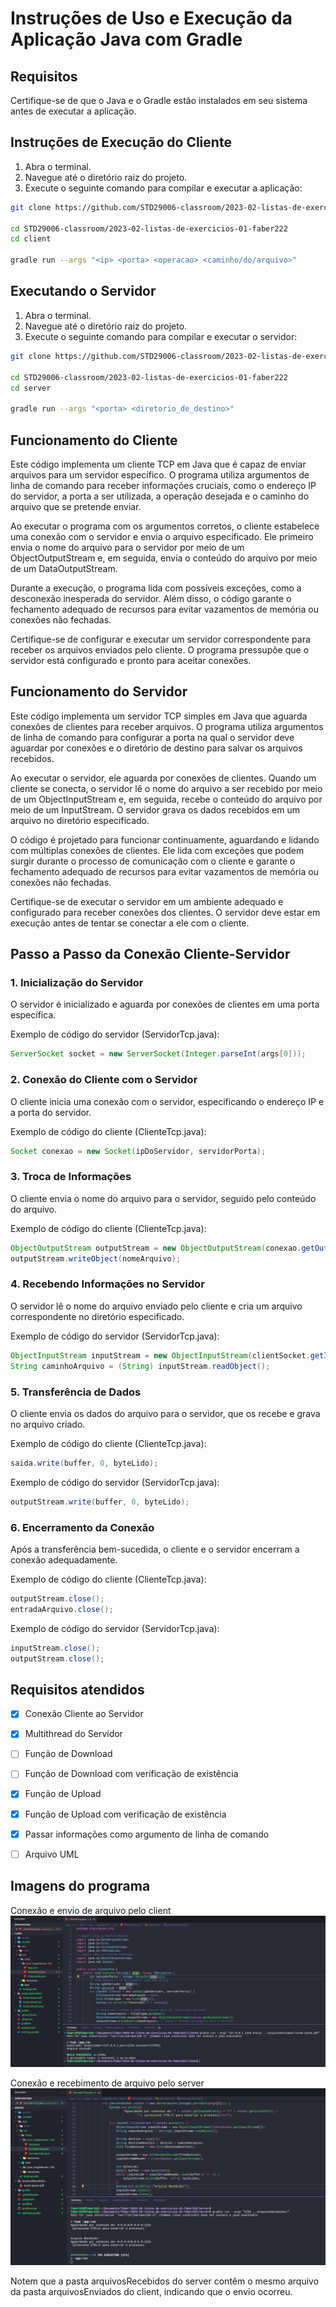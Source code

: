 # Instruções de Uso e Execução da Aplicação Java com Gradle

## Requisitos
Certifique-se de que o Java e o Gradle estão instalados em seu sistema antes de executar a aplicação.

## Instruções de Execução do Cliente
1. Abra o terminal.
2. Navegue até o diretório raiz do projeto.
3. Execute o seguinte comando para compilar e executar a aplicação:

```bash
git clone https://github.com/STD29006-classroom/2023-02-listas-de-exercicios-01-faber222.git

cd STD29006-classroom/2023-02-listas-de-exercicios-01-faber222
cd client

gradle run --args "<ip> <porta> <operacao> <caminho/do/arquivo>"
```

## Executando o Servidor
1. Abra o terminal.
2. Navegue até o diretório raiz do projeto.
3. Execute o seguinte comando para compilar e executar o servidor:

```bash
git clone https://github.com/STD29006-classroom/2023-02-listas-de-exercicios-01-faber222.git

cd STD29006-classroom/2023-02-listas-de-exercicios-01-faber222
cd server

gradle run --args "<porta> <diretorio_de_destino>"
```

## Funcionamento do Cliente

Este código implementa um cliente TCP em Java que é capaz de enviar arquivos para um servidor específico. O programa utiliza argumentos de linha de comando para receber informações cruciais, como o endereço IP do servidor, a porta a ser utilizada, a operação desejada e o caminho do arquivo que se pretende enviar.

Ao executar o programa com os argumentos corretos, o cliente estabelece uma conexão com o servidor e envia o arquivo especificado. Ele primeiro envia o nome do arquivo para o servidor por meio de um ObjectOutputStream e, em seguida, envia o conteúdo do arquivo por meio de um DataOutputStream.

Durante a execução, o programa lida com possíveis exceções, como a desconexão inesperada do servidor. Além disso, o código garante o fechamento adequado de recursos para evitar vazamentos de memória ou conexões não fechadas.

Certifique-se de configurar e executar um servidor correspondente para receber os arquivos enviados pelo cliente. O programa pressupõe que o servidor está configurado e pronto para aceitar conexões.

## Funcionamento do Servidor

Este código implementa um servidor TCP simples em Java que aguarda conexões de clientes para receber arquivos. O programa utiliza argumentos de linha de comando para configurar a porta na qual o servidor deve aguardar por conexões e o diretório de destino para salvar os arquivos recebidos.

Ao executar o servidor, ele aguarda por conexões de clientes. Quando um cliente se conecta, o servidor lê o nome do arquivo a ser recebido por meio de um ObjectInputStream e, em seguida, recebe o conteúdo do arquivo por meio de um InputStream. O servidor grava os dados recebidos em um arquivo no diretório especificado.

O código é projetado para funcionar continuamente, aguardando e lidando com múltiplas conexões de clientes. Ele lida com exceções que podem surgir durante o processo de comunicação com o cliente e garante o fechamento adequado de recursos para evitar vazamentos de memória ou conexões não fechadas.

Certifique-se de executar o servidor em um ambiente adequado e configurado para receber conexões dos clientes. O servidor deve estar em execução antes de tentar se conectar a ele com o cliente.

## Passo a Passo da Conexão Cliente-Servidor

### 1. Inicialização do Servidor

O servidor é inicializado e aguarda por conexões de clientes em uma porta específica.

Exemplo de código do servidor (ServidorTcp.java):
```java
ServerSocket socket = new ServerSocket(Integer.parseInt(args[0]));
```
### 2. Conexão do Cliente com o Servidor

O cliente inicia uma conexão com o servidor, especificando o endereço IP e a porta do servidor.

Exemplo de código do cliente (ClienteTcp.java):
```java
Socket conexao = new Socket(ipDoServidor, servidorPorta);
```

### 3. Troca de Informações

O cliente envia o nome do arquivo para o servidor, seguido pelo conteúdo do arquivo.

Exemplo de código do cliente (ClienteTcp.java):
```java
ObjectOutputStream outputStream = new ObjectOutputStream(conexao.getOutputStream());
outputStream.writeObject(nomeArquivo);
```

### 4. Recebendo Informações no Servidor

O servidor lê o nome do arquivo enviado pelo cliente e cria um arquivo correspondente no diretório especificado.

Exemplo de código do servidor (ServidorTcp.java):
```java
ObjectInputStream inputStream = new ObjectInputStream(clientSocket.getInputStream());
String caminhoArquivo = (String) inputStream.readObject();
```

### 5. Transferência de Dados

O cliente envia os dados do arquivo para o servidor, que os recebe e grava no arquivo criado.

Exemplo de código do cliente (ClienteTcp.java):
```java
saida.write(buffer, 0, byteLido);
```
Exemplo de código do servidor (ServidorTcp.java):
```java
outputStream.write(buffer, 0, byteLido);
```
### 6. Encerramento da Conexão

Após a transferência bem-sucedida, o cliente e o servidor encerram a conexão adequadamente.

Exemplo de código do cliente (ClienteTcp.java):
```java
outputStream.close();
entradaArquivo.close();
```
Exemplo de código do servidor (ServidorTcp.java):
```java
inputStream.close();
outputStream.close();
```

## Requisitos atendidos

- [X] Conexão Cliente ao Servidor
- [X] Multithread do Servidor
- [ ] Função de Download
- [ ] Função de Download com verificação de existência
- [X] Função de Upload
- [X] Função de Upload com verificação de existência
- [X] Passar informações como argumento de linha de comando
- [ ] Arquivo UML


## Imagens do programa
Conexão e envio de arquivo pelo client
![UploadClient](assets/UploadClient.png)


Conexão e recebimento de arquivo pelo server
![UploadServer](assets/UploadServer.png)

Notem que a pasta arquivosRecebidos do server contêm o mesmo arquivo da pasta arquivosEnviados do client, indicando que o envio ocorreu.